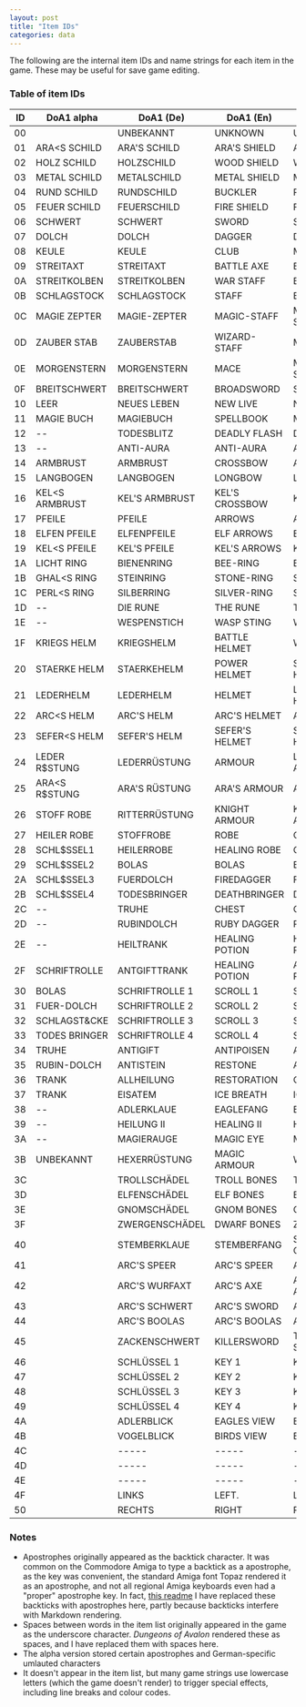```yaml
---
layout: post
title: "Item IDs"
categories: data
---
```


The following are the internal item IDs and name strings for each item in the
game. These may be useful for save game editing.

### Table of item IDs

| ID |  DoA1 alpha              | DoA1 (De)          | DoA1 (En)        |   DoA1 bootleg      | DoA2 (De)             | DoA2 (En)           |
|----|--------------------------|--------------------|------------------|---------------------|-----------------------|---------------------|
| 00 |                          | UNBEKANNT          | UNKNOWN          |   UNKNOWN           | UNBEKANNT             | UNKNOWN             |
| 01 |  ARA&lt;S SCHILD         | ARA'S SCHILD       | ARA'S SHIELD     |   ARA'S SHIELD      | ARA'S SCHILD          | ARA'S SHIELD        |
| 02 |  HOLZ SCHILD             | HOLZSCHILD         | WOOD SHIELD      |   WOODSHIELD        | HOLZSCHILD            | WOOD SHIELD         |
| 03 |  METAL SCHILD            | METALSCHILD        | METAL SHIELD     |   METALSHIELD       | METALSCHILD           | METAL SHIELD        |
| 04 |  RUND SCHILD             | RUNDSCHILD         | BUCKLER          |   ROUNDSHIELD       | RUNDSCHILD            | BUCKLER             |
| 05 |  FEUER SCHILD            | FEUERSCHILD        | FIRE SHIELD      |   FIRESHIELD        | FEUERSCHILD           | FIRE SHIELD         |
| 06 |  SCHWERT                 | SCHWERT            | SWORD            |   SWORD             | SCHWERT               | SWORD               |
| 07 |  DOLCH                   | DOLCH              | DAGGER           |   DAGGER            | DOLCH                 | DAGGER              |
| 08 |  KEULE                   | KEULE              | CLUB             |   MACE              | KRIEGSHAMMER          | WARHAMMER           |
| 09 |  STREITAXT               | STREITAXT          | BATTLE AXE       |   BATTLE-AXE        | STREITAXT             | BATTLE AXE          |
| 0A |  STREITKOLBEN            | STREITKOLBEN       | WAR STAFF        |   BATTLE-MACE       | STREITKOLBEN          | WARSTAFF            |
| 0B |  SCHLAGSTOCK             | SCHLAGSTOCK        | STAFF            |   BATON             | DRACHENFIGUR          | DRAGONFIGURE        |
| 0C |  MAGIE ZEPTER            | MAGIE-ZEPTER       | MAGIC-STAFF      |   MAGIC-SCEPTER     | DRACHENSTEIN          | DRAGONSTONE         |
| 0D |  ZAUBER STAB             | ZAUBERSTAB         | WIZARD-STAFF     |   MAGIC-WAND        | DIAMANT               | DIAMOND             |
| 0E |  MORGENSTERN             | MORGENSTERN        | MACE             |   MORNING STAR      | MORGENSTERN           | MACE                |
| 0F |  BREITSCHWERT            | BREITSCHWERT       | BROADSWORD       |   SMALL-SHIELD      | BREITSCHWERT          | BROADSWORD          |
| 10 |  LEER                    | NEUES LEBEN        | NEW LIVE         |   NEW LIVE          | NEUES LEBEN           | NEW LIVE            |
| 11 |  MAGIE BUCH              | MAGIEBUCH          | SPELLBOOK        |   MAGICBOOK         | MAGIEBUCH             | SPELLBOOK           |
| 12 |  --                      | TODESBLITZ         | DEADLY FLASH     |   DEATH-FLASH       | TODESBLITZ            | DEADLY FLASH        |
| 13 |  --                      | ANTI-AURA          | ANTI-AURA        |   ANTI-AURA         | ANTI-AURA             | ANTI-AURA           |
| 14 |  ARMBRUST                | ARMBRUST           | CROSSBOW         |   ARM-BOW           | ARMBRUST              | CROSSBOW            |
| 15 |  LANGBOGEN               | LANGBOGEN          | LONGBOW          |   LONGBOW           | LANGBOGEN             | LONGBOW             |
| 16 |  KEL&lt;S ARMBRUST       | KEL'S ARMBRUST     | KEL'S CROSSBOW   |   KEL'S ARMBOW      | KEL'S ARMBRUST        | KEL'S CROSSBOW      |
| 17 |  PFEILE                  | PFEILE             | ARROWS           |   ARROWS            | PFEILE                | ARROWS              |
| 18 |  ELFEN PFEILE            | ELFENPFEILE        | ELF ARROWS       |   ELF-ARROWS        | ELFENPFEILE           | ELF ARROWS          |
| 19 |  KEL&lt;S PFEILE         | KEL'S PFEILE       | KEL'S ARROWS     |   KEL'S ARROWS      | KEL'S PFEILE          | KEL'S ARROWS        |
| 1A |  LICHT RING              | BIENENRING         | BEE-RING         |   BEE-RING          | BIENENRING            | BEE-RING            |
| 1B |  GHAL&lt;S RING          | STEINRING          | STONE-RING       |   STONE-RING        | STEINRING             | STONE-RING          |
| 1C |  PERL&lt;S RING          | SILBERRING         | SILVER-RING      |   SILVER-RING       | SILBERRING            | SILVER-RING         |
| 1D |  --                      | DIE RUNE           | THE RUNE         |   THE RUNES         | ----                  | ----                |
| 1E |  --                      | WESPENSTICH        | WASP STING       |   WASP'S STING      | WESPENSTICH           | WASP STING          |
| 1F |  KRIEGS HELM             | KRIEGSHELM         | BATTLE HELMET    |   WAR HELMET        | KRIEGSHELM            | BATTLE HELMET       |
| 20 |  STAERKE HELM            | STAERKEHELM        | POWER HELMET     |   STRONG HELMET     | STAERKEHELM           | POWER HELMET        |
| 21 |  LEDERHELM               | LEDERHELM          | HELMET           |   LEATHER HELMET    | LEDERHELM             | HELMET              |
| 22 |  ARC&lt;S HELM           | ARC'S HELM         | ARC'S HELMET     |   ARC'S HELMET      | ARC'S HELM            | ARC'S HELMET        |
| 23 |  SEFER&lt;S HELM         | SEFER'S HELM       | SEFER'S HELMET   |   SEFER'S HELMET    | SEFER'S HELM          | SEFER'S HELMET      |
| 24 |  LEDER R$STUNG           | LEDERR&Uuml;STUNG  | ARMOUR           |   LEATHER-ARMOR     | LEDERR&Uuml;STUNG     | ARMOUR              |
| 25 |  ARA&lt;S R$STUNG        | ARA'S R&Uuml;STUNG | ARA'S ARMOUR     |   ARA'S ARMOR       | ARA'S R&Uuml;STUNG    | ARA'S ARMOUR        |
| 26 |  STOFF ROBE              | RITTERR&Uuml;STUNG | KNIGHT ARMOUR    |   KNIGHT-ARMOR      | RITTERR&Uuml;STUNG    | KNIGHT ARMOUR       |
| 27 |  HEILER ROBE             | STOFFROBE          | ROBE             |   CLOTH-ROBE        | STOFFROBE             | ROBE                |
| 28 |  SCHL$SSEL1              | HEILERROBE         | HEALING ROBE     |   CLERIC-ROBE       | HEILERROBE            | HEALING ROBE        |
| 29 |  SCHL$SSEL2              | BOLAS              | BOLAS            |   BOLAS             | BOLAS                 | BOLAS               |
| 2A |  SCHL$SSEL3              | FUERDOLCH          | FIREDAGGER       |   FIRE-DAGGER       | FUERDOLCH             | FIREDAGGER          |
| 2B |  SCHL$SSEL4              | TODESBRINGER       | DEATHBRINGER     |   DEATHBRINGER      | TODESBRINGER          | DEATHBRINGER        |
| 2C |  --                      | TRUHE              | CHEST            |   CHEST             | TRUHE                 | CHEST               |
| 2D |  --                      | RUBINDOLCH         | RUBY DAGGER      |   RUBY-DAGGER       | DRACHENT&Ouml;TER     | DRAGONSLAYER        |
| 2E |  --                      | HEILTRANK          | HEALING POTION   |   HEALTH POTION     | HEILTRANK             | HEALING POTION      |
| 2F |  SCHRIFTROLLE            | ANTGIFTTRANK       | HEALING POTION   |   ANTPOISON POTION  | ANTGIFTTRANK          | HEALING POTION      |
| 30 |  BOLAS                   | SCHRIFTROLLE 1     | SCROLL 1         |   SCROLL 1          | SCHRIFTROLLE 1        | SCROLL 1            |
| 31 |  FUER-DOLCH              | SCHRIFTROLLE 2     | SCROLL 2         |   SCROLL 2          | SCHRIFTROLLE 2        | SCROLL 2            |
| 32 |  SCHLAGST&amp;CKE        | SCHRIFTROLLE 3     | SCROLL 3         |   SCROLL 3          | SCHRIFTROLLE 3        | SCROLL 3            |
| 33 |  TODES BRINGER           | SCHRIFTROLLE 4     | SCROLL 4         |   SCROLL 4          | PASSIERSCHEIN         | PERMISSION          |
| 34 |  TRUHE                   | ANTIGIFT           | ANTIPOISEN       |   ANTI-POISON       | ANTIGIFT              | ANTIPOISEN          |
| 35 |  RUBIN-DOLCH             | ANTISTEIN          | RESTONE          |   ANTI-STONE        | ANTISTEIN             | RESTONE             |
| 36 |  TRANK                   | ALLHEILUNG         | RESTORATION      |   CURE ALL          | ALLHEILUNG            | RESTORATION         |
| 37 |  TRANK                   | EISATEM            | ICE BREATH       |   ICE-BREATH        | EISATEM               | ICE BREATH          |
| 38 |  --                      | ADLERKLAUE         | EAGLEFANG        |   EAGLE-CLAW        | ADLERKLAUE            | EAGLEFANG           |
| 39 |  --                      | HEILUNG II         | HEALING II       |   HEALING II        | HEILUNG II            | HEALING II          |
| 3A |  --                      | MAGIERAUGE         | MAGIC EYE        |   MAGICAN-EYE       | MAGIERAUGE            | MAGIC EYE           |
| 3B |  UNBEKANNT               | HEXERR&Uuml;STUNG  | MAGIC ARMOUR     |   WIZARDARMOR       | HEXERR&Uuml;STUNG     | MAGIC ARMOUR        |
| 3C |                          | TROLLSCH&Auml;DEL  | TROLL BONES      |   TROLL SKULL       | FLINT                 | FLINT               |
| 3D |                          | ELFENSCH&Auml;DEL  | ELF BONES        |   ELF SKULL         | RAHVEN                | RAHVEN              |
| 3E |                          | GNOMSCH&Auml;DEL   | GNOM BONES       |   GNOME SKULL       | -----                 | ----                |
| 3F |                          | ZWERGENSCH&Auml;DEL| DWARF BONES      |   ZWERK SKULL       | -----                 | ----                |
| 40 |                          | STEMBERKLAUE       | STEMBERFANG      |   STEMBER-CLAW      | STEMBERKLAUE          | STEMBERFANG         |
| 41 |                          | ARC'S SPEER        | ARC'S SPEER      |   ARC'S SPEAR       | ARC'S SPEER           | ARC'S SPEER         |
| 42 |                          | ARC'S WURFAXT      | ARC'S AXE        |   ARC'S TROW-AXE    | ARC'S WURFAXT         | ARC'S AXE           |
| 43 |                          | ARC'S SCHWERT      | ARC'S SWORD      |   ARC'S SWORD       | ARC'S SCHWERT         | ARC'S SWORD         |
| 44 |                          | ARC'S BOOLAS       | ARC'S BOOLAS     |   ARC'S BOOLAS      | ARC'S BOOLAS          | ARC'S BOOLAS        |
| 45 |                          | ZACKENSCHWERT      | KILLERSWORD      |   TOOTH-SWORD       | ZACKENSCHWERT         | KILLERSWORD         |
| 46 |                          | SCHL&Uuml;SSEL 1   | KEY 1            |   KEY 1             | SCHL&Uuml;SSEL 1      | KEY 1               |
| 47 |                          | SCHL&Uuml;SSEL 2   | KEY 2            |   KEY 2             | SCHL&Uuml;SSEL 2      | KEY 2               |
| 48 |                          | SCHL&Uuml;SSEL 3   | KEY 3            |   KEY 3             | SCHL&Uuml;SSEL 3      | KEY 3               |
| 49 |                          | SCHL&Uuml;SSEL 4   | KEY 4            |   KEY 4             | SCHL&Uuml;SSEL 4      | KEY 4               |
| 4A |                          | ADLERBLICK         | EAGLES VIEW      |   EAGLE-EYE         | ADLERBLICK            | EAGLES VIEW         |
| 4B |                          | VOGELBLICK         | BIRDS VIEW       |   BIRD-EYE          | VOGELBLICK            | BIRDS VIEW          |
| 4C |                          | -----              | -----            |   -----             | FALKENFEDER           | LEVITATION          |
| 4D |                          | -----              | -----            |   -----             | MAGIEKILLER           | KILLMAGIC           |
| 4E |                          | -----              | -----            |   -----             | ENT. FALLE            | DISARM TRAP         |
| 4F |                          | LINKS              | LEFT.            |   LEFT              | LINKS                 | LEFT                |
| 50 |                          | RECHTS             | RIGHT            |   RIGHT             | RECHTS                | RIGHT               |

### Notes

- Apostrophes originally appeared as the backtick character. It was common on
  the Commodore Amiga to type a backtick as a apostrophe, as the key was
  convenient, the standard Amiga font Topaz rendered it as an apostrophe, and
  not all regional Amiga keyboards even had a "proper" apostrophe key.
  In fact,
  [this readme](http://aminet.net/package/game/2play/tank_attack)
  I have replaced these backticks with apostrophes here, partly because
  backticks interfere with Markdown rendering.
- Spaces between words in the item list originally appeared in the game as the
  underscore character. _Dungeons of Avalon_ rendered these as spaces, and I
  have replaced them with spaces here.
- The alpha version stored certain apostrophes and German-specific umlauted
  characters
- It doesn't appear in the item list, but many game strings use lowercase
  letters (which the game doesn't render) to trigger special effects, including
  line breaks and colour codes.
